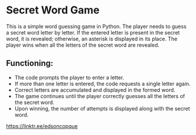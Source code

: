 # Secret Word Game

This is a simple word guessing game in Python. The player needs to guess a secret word letter by letter. If the entered letter is present in the secret word, it is revealed; otherwise, an asterisk is displayed in its place. The player wins when all the letters of the secret word are revealed.

## Functioning:

- The code prompts the player to enter a letter.
- If more than one letter is entered, the code requests a single letter again.
- Correct letters are accumulated and displayed in the formed word.
- The game continues until the player correctly guesses all the letters of the secret word.
- Upon winning, the number of attempts is displayed along with the secret word.

https://linktr.ee/edsoncopque
